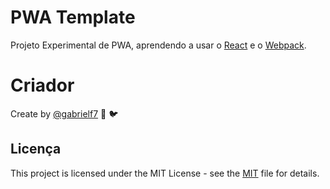 # PWA Template

Projeto Experimental de PWA, aprendendo a usar o [React](https://pt-br.reactjs.org/) e o [Webpack](https://webpack.js.org/).

# Criador
Create by [@gabrielf7](https://github.com/gabrielf7) :green_heart: :bird:

## Licença

This project is licensed under the MIT License - see the [MIT](https://github.com/gabrielf7/devpwa-form/blob/master/LICENSE) file for details.
